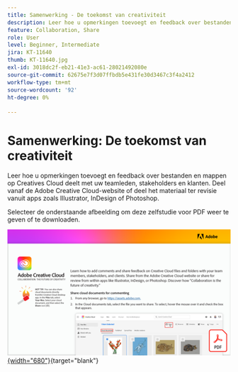 ```yaml
---
title: Samenwerking - De toekomst van creativiteit
description: Leer hoe u opmerkingen toevoegt en feedback over bestanden en mappen op Creatives Cloud deelt met uw teamleden, stakeholders en klanten en geselecteerde lettertypen van Adobe Fonts
feature: Collaboration, Share
role: User
level: Beginner, Intermediate
jira: KT-11640
thumb: KT-11640.jpg
exl-id: 3018dc2f-eb21-41e3-ac61-28021492080e
source-git-commit: 62675e7f3d07ffbdb5e431fe30d3467c3f4a2412
workflow-type: tm+mt
source-wordcount: '92'
ht-degree: 0%

---
```


# Samenwerking: De toekomst van creativiteit

Leer hoe u opmerkingen toevoegt en feedback over bestanden en mappen op Creatives Cloud deelt met uw teamleden, stakeholders en klanten. Deel vanaf de Adobe Creative Cloud-website of deel het materiaal ter revisie vanuit apps zoals Illustrator, InDesign of Photoshop.

Selecteer de onderstaande afbeelding om deze zelfstudie voor PDF weer te geven of te downloaden.

[![&#x200B; Eerste paginabeeld van leerprogramma &#x200B;](assets/Collaboration-The-Future-of-Creativity.png){width="680"}](assets/Collaboration-The-Future-of-Creativity.pdf){target="blank"}
